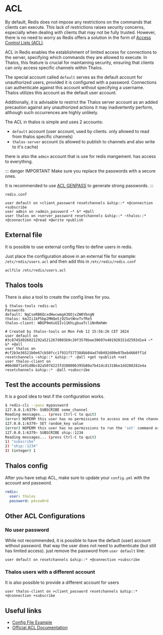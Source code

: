 # ACL

By default, Redis does not impose any restrictions on the commands that clients can execute. This lack of
restrictions raises security concerns, especially when dealing with clients that may not be fully trusted.
However, there is no need to worry as Redis offers a solution in the form of [Access Control Lists (ACL)](https://en.wikipedia.org/wiki/Access-control_list).

ACL in Redis enables the establishment of limited access for connections to the server, specifying which
commands they are allowed to execute. In Thalos, this feature is crucial for maintaining security, ensuring
that clients can only access specific channels within Thalos.

The special account called `default` serves as the default account for unauthorized users, provided it is
configured with a password. Connections can authenticate against this account without specifying a username.
Thalos utilizes this account as the default user account.

Additionally, it is advisable to restrict the Thalos server account as an added precaution against any unauthorized actions it may inadvertently perform, although such occurrences are highly unlikely.

The ACL in thalos is simple and uses 2 accounts:

* `default` account (user account, used by clients. only allowed to read from thalos specific channels)
* `thalos-server` account (is allowed to publish to channels and also write to it's cache)

there is also the `admin` account that is use for redis mangement. has access to everything.

::: danger IMPORTANT
Make sure you replace the passwords with a secure ones.

It is recommended to use [ACL GENPASS](https://redis.io/commands/acl-genpass) to generate strong passwords.
:::

`redis.conf`

```
user default on >client_password resetchannels &ship::* +@connection +subscribe
user admin on >admin_password ~* &* +@all
user thalos on >server_password resetchannels &ship::* ~thalos::* +@connection +@read +@write +publish

```

## External file

It is possible to use external config files to define users in redis.

Just place the configuration above in an external file for example: `/etc/redis/users.acl` and then add this in `/etc/redis/redis.conf`

```
aclfile /etc/redis/users.acl
```

## Thalos tools

There is also a tool to create the config lines for you.

```
$ thalos-tools redis-acl
Passwords
default: NgCseRB8QcxdHwcwmg43OOjxZW0YbngN
thalos: kmJIi1kP5bp2MHQeSj925otWnxTvfRe5
thalos-client: WBGP9mXuUIIv11KhLgbuaTcl1NnRmhWn

# Created by thalos-tools on Mon Feb 12 15:56:26 CET 2024
user default on #3c0745d926021292a521267d803b9c20f3570bee30697e401920151d2593d1e4 ~* &* +@all
user thalos on #cf2b3e36521b0e67cb50fcc1f931f577384bb84ad7d0492d00e07beb4660ff1d resetchannels ~ship::* &ship::* -@all +get +publish +set
user thalos-client on #06d88f1e91d8bc82a5074223fd380006395b80a7b41dcd1318be1dd288282e4a resetchannels &ship::* -@all +subscribe
```

## Test the accounts permissions

It is a good idea to test if the configuration works.

```sh
$ redis-cli --pass mypassword
127.0.0.1:6379> SUBSCRIBE some_channel
Reading messages... (press Ctrl-C to quit)
(error) NOPERM this user has no permissions to access one of the channels used as arguments
127.0.0.1:6379> SET random_key value
(error) NOPERM this user has no permissions to run the 'set' command or its subcommand
127.0.0.1:6379> SUBSCRIBE ship::1234
Reading messages... (press Ctrl-C to quit)
1) "subscribe"
2) "ship::1234"
3) (integer) 1
```

## Thalos config

After you have setup ACL, make sure to update your `config.yml` with the account and password.

```yaml
redis:
  user: thalos
  password: p4ssw0rd
```

## Other ACL Configurations

### No user password

While not recommended, it is possible to have the default (user) account without password. that way the user does not need to authenticate (but still has limited access). just remove the password from `user default` line:

```
user default on resetchannels &ship::* +@connection +subscribe
```

### Thalos users with a different account

It is also possible to provide a different account for users

```
user thalos-client on >client_password resetchannels &ship::* +@connection +subscribe
```

## Useful links

* [Config File Example](https://redis.io/docs/management/config-file)
* [Official ACL Documentation](https://redis.io/docs/management/security/acl)
